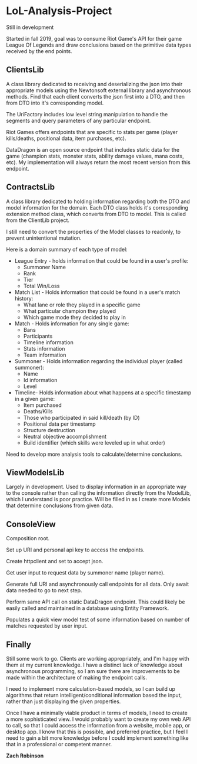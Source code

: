 # LoL-Analysis-Project

Still in development

Started in fall 2019, goal was to consume Riot Game's API for their game League Of Legends and draw conclusions based on the primitive data types received by the end points.

## ClientsLib 

A class library dedicated to receiving and deserializing the json into their appropriate models using the Newtonsoft external library and asynchronous methods. Find that each client converts the json first into a DTO, and then from DTO into it's corresponding model.

The UriFactory includes low level string manipulation to handle the segments and query parameters of any particular endpoint.

Riot Games offers endpoints that are specific to stats per game (player kills/deaths, positional data, item purchases, etc).

DataDragon is an open source endpoint that includes static data for the game (champion stats, monster stats, ability damage values, mana costs, etc). 
My implementation will always return the most recent version from this endpoint.

## ContractsLib

A class library dedicated to holding information regarding both the DTO and model information for the domain. Each DTO class holds it's corresponding extension method class, which converts from DTO to model. This is called from the ClientLib project.

I still need to convert the properties of the Model classes to readonly, to prevent unintentional mutation. 

Here is a domain summary of each type of model:
* League Entry - holds information that could be found in a user's profile:
  * Summoner Name
  * Rank
  * Tier
  * Total Win/Loss
* Match List - Holds information that could be found in a user's match history:
  * What lane or role they played in a specific game
  * What particular champion they played
  * Which game mode they decided to play in
* Match - Holds information for any single game:
  * Bans
  * Participants
  * Timeline information
  * Stats information
  * Team information
* Summoner - Holds information regarding the individual player (called summoner):
  * Name
  * Id information
  * Level
* Timeline- Holds information about what happens at a specific timestamp in a given game:
  * Item purchased
  * Deaths/Kills
  * Those who participated in said kill/death (by ID)
  * Positional data per timestamp
  * Structure destruction
  * Neutral objective accomplishment
  * Build identifier (which skills were leveled up in what order)
  
Need to develop more analysis tools to calculate/determine conclusions.

## ViewModelsLib

Largely in development. Used to display information in an appropriate way to the console rather than calling the information directly from the ModelLib, which I understand is poor practice. Will be filled in as I create more Models that determine conclusions from given data.

## ConsoleView

Composition root.

Set up URI and personal api key to access the endpoints.

Create httpclient and set to accept json.

Get user input to request data by summoner name (player name).

Generate full URI and asynchronously call endpoints for all data. Only await data needed to go to next step.

Perform same API call on static DataDragon endpoint. This could likely be easily called and maintained in a database using Entity Framework.

Populates a quick view model test of some information based on number of matches requested by user input.

## Finally

Still some work to go. Clients are working appropriately, and I'm happy with them at my current knowledge. I have a distinct lack of knowledge about asynchronous programming, so I am sure there are improvements to be made within the architecture of making the endpoint calls. 

I need to implement more calculation-based models, so I can build up algorithms that return intelligent/conditional information based the input, rather than just displaying the given properties. 

Once I have a minimally viable product in terms of models, I need to create a more sophisticated view. I would probably want to create my own web API to call, so that I could access the information from a website, mobile app, or desktop app. I know that this is possible, and preferred practice, but I feel I need to gain a bit more knowledge before I could implement something like that in a professional or competent manner.

**Zach Robinson**
